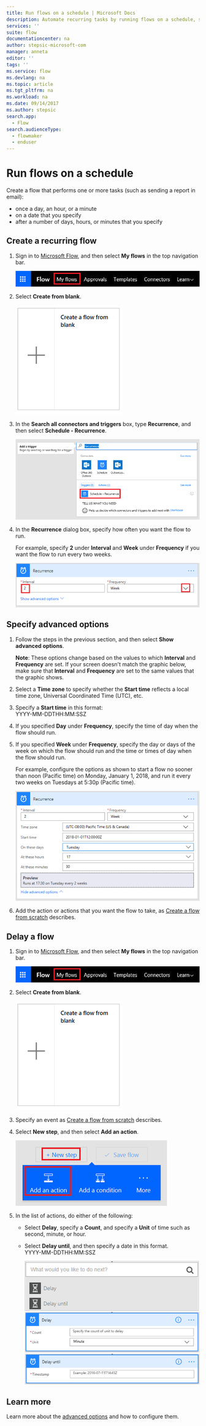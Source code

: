 ```yaml
---
title: Run flows on a schedule | Microsoft Docs
description: Automate recurring tasks by running flows on a schedule, such as every day or every hour.
services: ''
suite: flow
documentationcenter: na
author: stepsic-microsoft-com
manager: anneta
editor: ''
tags: ''
ms.service: flow
ms.devlang: na
ms.topic: article
ms.tgt_pltfrm: na
ms.workload: na
ms.date: 09/14/2017
ms.author: stepsic
search.app: 
  - Flow
search.audienceType: 
  - flowmaker
  - enduser
---
```

# Run flows on a schedule
Create a flow that performs one or more tasks (such as sending a report in email):

* once a day, an hour, or a minute
* on a date that you specify
* after a number of days, hours, or minutes that you specify

## Create a recurring flow
1. Sign in to [Microsoft Flow](https://flow.microsoft.com), and then select **My flows** in the top navigation bar.
   
    ![My flows option](./media/run-scheduled-tasks/create-flow.png)
2. Select **Create from blank**.
   
    ![Create a flow from blank](./media/run-scheduled-tasks/create-from-blank.png)
3. In the **Search all connectors and triggers** box, type **Recurrence**, and then select **Schedule - Recurrence**.
   
    ![Find recurrence trigger](./media/run-scheduled-tasks/select-recurrence.png)
4. In the **Recurrence** dialog box, specify how often you want the flow to run.
   
    For example, specify **2** under **Interval** and **Week** under **Frequency** if you want the flow to run every two weeks.
   
    ![Specify recurrence](./media/run-scheduled-tasks/specify-recurrence.png)

## Specify advanced options
1. Follow the steps in the previous section, and then select **Show advanced options**.
   
    **Note**: These options change based on the values to which **Interval** and **Frequency** are set. If your screen doesn't match the graphic below, make sure that **Interval** and **Frequency** are set to the same values that the graphic shows.
2. Select a **Time zone** to specify whether the **Start time** reflects a local time zone, Universal Coordinated Time (UTC), etc.
3. Specify a **Start time** in this format:
   <br>YYYY-MM-DDTHH:MM:SSZ
4. If you specified **Day** under **Frequency**, specify the time of day when the flow should run.
5. If you specified **Week** under **Frequency**, specify the day or days of the week on which the flow should run and the time or times of day when the flow should run.
   
    For example, configure the options as shown to start a flow no sooner than noon (Pacific time) on Monday, January 1, 2018, and run it every two weeks on Tuesdays at 5:30p (Pacific time).
   
    ![Specify advanced options](./media/run-scheduled-tasks/advanced-options.png)
6. Add the action or actions that you want the flow to take, as [Create a flow from scratch](get-started-logic-flow.md) describes.

## Delay a flow
1. Sign in to [Microsoft Flow](https://flow.microsoft.com), and then select **My flows** in the top navigation bar.
   
    ![Create a flow from blank](./media/run-scheduled-tasks/create-flow.png)
2. Select **Create from blank**.
   
    ![Create a flow from blank](./media/run-scheduled-tasks/create-from-blank.png)
3. Specify an event as [Create a flow from scratch](get-started-logic-flow.md) describes.
4. Select **New step**, and then select **Add an action**.
   
    ![Option to add an action to a flow](./media/run-scheduled-tasks/add-action.png)
5. In the list of actions, do either of the following:
   
   * Select **Delay**, specify a **Count**, and specify a **Unit** of time such as second, minute, or hour.
   * Select **Delay until**, and then specify a date in this format.<br>YYYY-MM-DDTHH:MM:SSZ
     
     ![Add a delay](./media/run-scheduled-tasks/add-delay.png)
     ![Specify delay in units of time](./media/run-scheduled-tasks/delay.png)
     ![Specify delay until](./media/run-scheduled-tasks/delay-until.png)

## Learn more

Learn more about the [advanced options](https://docs.microsoft.com/azure/connectors/connectors-native-recurrence) and how to configure them.

